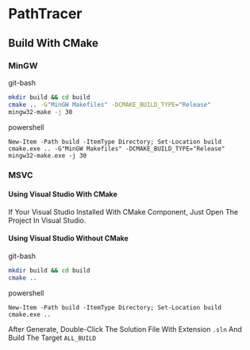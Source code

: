 # PathTracer

## Build With CMake

### MinGW

git-bash

```bash
mkdir build && cd build
cmake .. -G"MinGW Makefiles" -DCMAKE_BUILD_TYPE="Release"
mingw32-make -j 30
```

powershell

```shell
New-Item -Path build -ItemType Directory; Set-Location build
cmake.exe .. -G"MinGW Makefiles" -DCMAKE_BUILD_TYPE="Release"
mingw32-make.exe -j 30
```

### MSVC

#### Using Visual Studio With CMake

If Your Visual Studio Installed With CMake Component, Just Open The Project In Visual Studio.

#### Using Visual Studio Without CMake

git-bash

```bash
mkdir build && cd build
cmake ..
```

powershell

```shell
New-Item -Path build -ItemType Directory; Set-Location build
cmake.exe ..
```

After Generate, Double-Click The Solution File With Extension `.sln` And Build The Target `ALL_BUILD`

